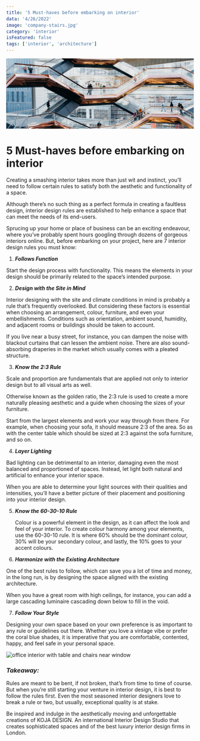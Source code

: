 ```yaml
---
title: '5 Must-haves before embarking on interior'
data: '4/26/2022'
image: 'company-stairs.jpg'
category: 'interior'
isFeatured: false
tags: ['interior', 'architecture']
---
```


![company stairs](/public/5-must-haves-before-embarking-on-interior/company-stairs.jpg)

# 5 Must-haves before embarking on interior

Creating a smashing interior takes more than just wit and instinct, you’ll need to follow certain rules to satisfy both the aesthetic and functionality of a space.

Although there’s no such thing as a perfect formula in creating a faultless design, interior design rules are established to help enhance a space that can meet the needs of its end-users.

Sprucing up your home or place of business can be an exciting endeavour, where you’ve probably spent hours googling through dozens of gorgeous interiors online. But, before embarking on your project, here are 7 interior design rules you must know:

1. **_Follows Function_**

Start the design process with functionality. This means the elements in your design should be primarily related to the space’s intended purpose.

2. **_Design with the Site in Mind_**

Interior designing with the site and climate conditions in mind is probably a rule that’s frequently overlooked. But considering these factors is essential when choosing an arrangement, colour, furniture, and even your embellishments. Conditions such as orientation, ambient sound, humidity, and adjacent rooms or buildings should be taken to account.

If you live near a busy street, for instance, you can dampen the noise with blackout curtains that can lessen the ambient noise. There are also sound-absorbing draperies in the market which usually comes with a pleated structure.

3. **_Know the 2:3 Rule_**

Scale and proportion are fundamentals that are applied not only to interior design but to all visual arts as well.

Otherwise known as the golden ratio, the 2:3 rule is used to create a more naturally pleasing aesthetic and a guide when choosing the sizes of your furniture.

Start from the largest elements and work your way through from there. For example, when choosing your sofa, it should measure 2:3 of the area. So as with the center table which should be sized at 2:3 against the sofa furniture, and so on.

4. **_Layer Lighting_**

Bad lighting can be detrimental to an interior, damaging even the most balanced and proportioned of spaces. Instead, let light both natural and artificial to enhance your interior space.

When you are able to determine your light sources with their qualities and intensities, you’ll have a better picture of their placement and positioning into your interior design.

5. **_Know the 60-30-10 Rule_**

   Colour is a powerful element in the design, as it can affect the look and feel of your interior. To create colour harmony among your elements, use the 60-30-10 rule. It is where 60% should be the dominant colour, 30% will be your secondary colour, and lastly, the 10% goes to your accent colours.

6. **_Harmonize with the Existing Architecture_**

One of the best rules to follow, which can save you a lot of time and money, in the long run, is by designing the space aligned with the existing architecture.

When you have a great room with high ceilings, for instance, you can add a large cascading luminaire cascading down below to fill in the void.

7. **_Follow Your Style_**

Designing your own space based on your own preference is as important to any rule or guidelines out there. Whether you love a vintage vibe or prefer the coral blue shades, it is imperative that you are comfortable, contented, happy, and feel safe in your personal space.

![office interior with table and chairs near window
](/public/5-must-haves-before-embarking-on-interior/office-interior-with-table.jpg)

### _Takeaway:_

Rules are meant to be bent, if not broken, that’s from time to time of course. But when you’re still starting your venture in interior design, it is best to follow the rules first. Even the most seasoned interior designers love to break a rule or two, but usually, exceptional quality is at stake.

Be inspired and indulge in the aesthetically moving and unforgettable creations of KOJA DESIGN. An international Interior Design Studio that creates sophisticated spaces and of the best luxury interior design firms in London.
